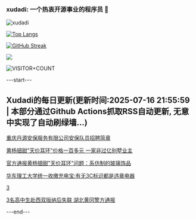 ### xudadi: 一个热衷开源事业的程序员 👋

![xudadi](https://github-readme-stats-git-masterorgs-github-readme-stats-team.vercel.app/api?username=xudadi)

[![Top Langs](https://github-readme-stats.vercel.app/api/top-langs/?username=xudadi)](https://github.com/anuraghazra/github-readme-stats)

[![GitHub Streak](https://streak-stats.demolab.com?user=xudadi&locale=zh_Hans)](https://git.io/streak-stats)

![](https://raw.githubusercontent.com/xudadi/xudadi/main/assets/github-contribution-grid-snake.svg)

![VISITOR+COUNT](https://komarev.com/ghpvc/?username=xudadi&label=VISITOR+COUNT)


---start---

## Xudadi的每日更新(更新时间:2025-07-16 21:55:59 | 本部分通过Github Actions抓取RSS自动更新, 无意中实现了自动刷绿墙...)

[重庆丹源安保服务有限公司安保队员招聘简章](https://www.gongkaoleida.com/article/2514077)

[黄杨钿甜"天价耳环"价格一百多元 一家非过亿别墅业主](https://m.163.com/news/article/K4K6FHT40001899O.html)

[官方通报黄杨钿甜"天价耳环"问题：系仿制的玻璃饰品](https://m.163.com/news/article/K4K50FU60001899O.html)

[华东理工大学统一收缴充电宝:有无3C标识都是违章电器](https://m.163.com/news/article/K4K1LKO505345ARG.html)

[3](https://m.163.com/touch/news/sub/domestic)

[3名高中生赴西双版纳后失联 湖北黄冈警方通报](https://m.163.com/news/article/K4JTD9670534A4SC.html)

---end---

